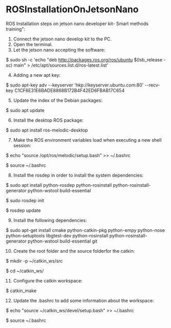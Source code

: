 # ROSInstallationOnJetsonNano
ROS Installation steps on jetson nano developer kit- Smart methods training":

1.	Connect the jetson nano develop kit to the PC.
2.	Open the terminal.
3.	Let the jetson nano accepting the software: 

$ sudo sh -c 'echo "deb http://packages.ros.org/ros/ubuntu $(lsb_release -sc) main" > /etc/apt/sources.list.d/ros-latest.list'   

4.	Adding a new apt key:

$ sudo apt-key adv --keyserver 'hkp://keyserver.ubuntu.com:80' --recv-key C1CF6E31E6BADE8868B172B4F42ED6FBAB17C654

5.	Update the index of the Debian packages:

$ sudo apt update

6.	Install the desktop ROS package:

$ sudo apt install ros-melodic-desktop

7.	Make the ROS environment variables load when executing a new shell session:

$ echo "source /opt/ros/melodic/setup.bash" >> ~/.bashrc 

$ source ~/.bashrc

8.	Install the rosdep in order to install the system dependencies:

$ sudo apt install python-rosdep python-rosinstall python-rosinstall-generator python-wstool build-essential

$ sudo rosdep init 

$ rosdep update

9.	Install the following dependencies:

$ sudo apt-get install cmake python-catkin-pkg python-empy python-nose python-setuptools libgtest-dev python-rosinstall python-rosinstall-generator python-wstool build-essential git

10.	Create the root folder and the source folderfor the catkin:

$ mkdir -p ~/catkin_ws/src 

$ cd ~/catkin_ws/

11.	Configure the catkin workspace:

$ catkin_make

12.	Update the .bashrc to add some information about the workspace:

$ echo "source ~/catkin_ws/devel/setup.bash" >> ~/.bashrc 

$ source ~/.bashrc

